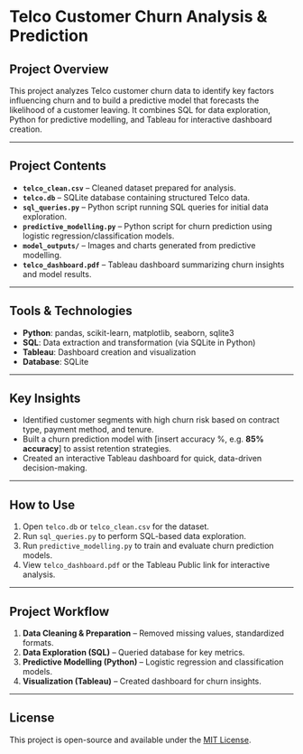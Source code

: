# Telco Customer Churn Analysis & Prediction

## Project Overview
This project analyzes Telco customer churn data to identify key factors influencing churn and to build a predictive model that forecasts the likelihood of a customer leaving. It combines SQL for data exploration, Python for predictive modelling, and Tableau for interactive dashboard creation.

---

## Project Contents
- **`telco_clean.csv`** – Cleaned dataset prepared for analysis.
- **`telco.db`** – SQLite database containing structured Telco data.
- **`sql_queries.py`** – Python script running SQL queries for initial data exploration.
- **`predictive_modelling.py`** – Python script for churn prediction using logistic regression/classification models.
- **`model_outputs/`** – Images and charts generated from predictive modelling.
- **`telco_dashboard.pdf`** – Tableau dashboard summarizing churn insights and model results.

---

## Tools & Technologies
- **Python**: pandas, scikit-learn, matplotlib, seaborn, sqlite3
- **SQL**: Data extraction and transformation (via SQLite in Python)
- **Tableau**: Dashboard creation and visualization
- **Database**: SQLite

---

## Key Insights
- Identified customer segments with high churn risk based on contract type, payment method, and tenure.
- Built a churn prediction model with [insert accuracy %, e.g. **85% accuracy**] to assist retention strategies.
- Created an interactive Tableau dashboard for quick, data-driven decision-making.

---

## How to Use
1. Open `telco.db` or `telco_clean.csv` for the dataset.
2. Run `sql_queries.py` to perform SQL-based data exploration.
3. Run `predictive_modelling.py` to train and evaluate churn prediction models.
4. View `telco_dashboard.pdf` or the Tableau Public link for interactive analysis.

---

## Project Workflow
1. **Data Cleaning & Preparation** – Removed missing values, standardized formats.
2. **Data Exploration (SQL)** – Queried database for key metrics.
3. **Predictive Modelling (Python)** – Logistic regression and classification models.
4. **Visualization (Tableau)** – Created dashboard for churn insights.

---

## License
This project is open-source and available under the [MIT License](LICENSE).

